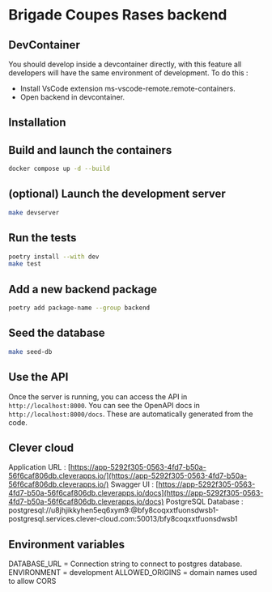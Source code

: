 # Brigade Coupes Rases backend

## DevContainer
You should develop inside a devcontainer directly, with this feature all developers will have the same environment of development.
To do this :
* Install VsCode extension ms-vscode-remote.remote-containers.
* Open backend in devcontainer.

## Installation

## Build and launch the containers
```bash
docker compose up -d --build
```

## (optional) Launch the development server

```bash
make devserver
```

## Run the tests

```bash
poetry install --with dev
make test
```
## Add a new backend package

```bash
poetry add package-name --group backend
```

## Seed the database

```bash
make seed-db
```

## Use the API

Once the server is running, you can access the API in `http://localhost:8000`.
You can see the OpenAPI docs in `http://localhost:8000/docs`. These are automatically generated from the code.


## Clever cloud
Application URL : [https://app-5292f305-0563-4fd7-b50a-56f6caf806db.cleverapps.io/](https://app-5292f305-0563-4fd7-b50a-56f6caf806db.cleverapps.io/)
Swagger UI : [https://app-5292f305-0563-4fd7-b50a-56f6caf806db.cleverapps.io/docs](https://app-5292f305-0563-4fd7-b50a-56f6caf806db.cleverapps.io/docs)
PostgreSQL Database : postgresql://u8jhjikkyhen5eq6xym9:<password in keepass>@bfy8coqxxtfuonsdwsb1-postgresql.services.clever-cloud.com:50013/bfy8coqxxtfuonsdwsb1

## Environment variables

DATABASE_URL = Connection string to connect to postgres database.
ENVIRONMENT = development
ALLOWED_ORIGINS = domain names used to allow CORS
